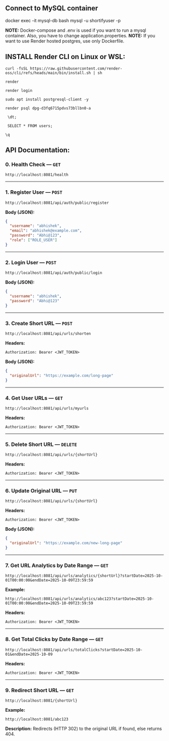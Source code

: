 ## Connect to MySQL container
docker exec -it mysql-db bash
mysql -u shortifyuser -p

**NOTE:** Docker-compose and .env is used if you want to run a mysql container. Also, you have to change application.properties.
**NOTE:** If you want to use Render hosted postgres, use only Dockerfile.


## INSTALL Render CLI on Linux or WSL:
```
curl -fsSL https://raw.githubusercontent.com/render-oss/cli/refs/heads/main/bin/install.sh | sh
```
```
render
```
```
render login
```
```
sudo apt install postgresql-client -y
```
```
render psql dpg-d3fq6715pdvs73bllbn0-a
```
```
 \dt;
 ```
```
 SELECT * FROM users;
 ```
```
\q
```


## API Documentation:
### **0. Health Check** — `GET`

```
http://localhost:8081/health
```

---

### **1. Register User** — `POST`

```
http://localhost:8081/api/auth/public/register
```

**Body (JSON):**

```json
{
  "username": "abhishek",
  "email": "abhishek@example.com",
  "password": "Abhi@123",
  "role": ["ROLE_USER"]
}
```

---

### **2. Login User** — `POST`

```
http://localhost:8081/api/auth/public/login
```

**Body (JSON):**

```json
{
  "username": "abhishek",
  "password": "Abhi@123"
}
```

---

### **3. Create Short URL** — `POST`

```
http://localhost:8081/api/urls/shorten
```

**Headers:**

```
Authorization: Bearer <JWT_TOKEN>
```

**Body (JSON):**

```json
{
  "originalUrl": "https://example.com/long-page"
}
```

---

### **4. Get User URLs** — `GET`

```
http://localhost:8081/api/urls/myurls
```

**Headers:**

```
Authorization: Bearer <JWT_TOKEN>
```

---

### **5. Delete Short URL** — `DELETE`

```
http://localhost:8081/api/urls/{shortUrl}
```

**Headers:**

```
Authorization: Bearer <JWT_TOKEN>
```
---

### **6. Update Original URL** — `PUT`

```
http://localhost:8081/api/urls/{shortUrl}
```

**Headers:**

```
Authorization: Bearer <JWT_TOKEN>
```

**Body (JSON):**

```json
{
  "originalUrl": "https://example.com/new-long-page"
}
```

---

### **7. Get URL Analytics by Date Range** — `GET`

```
http://localhost:8081/api/urls/analytics/{shortUrl}?startDate=2025-10-01T00:00:00&endDate=2025-10-09T23:59:59
```

**Example:**

```
http://localhost:8081/api/urls/analytics/abc123?startDate=2025-10-01T00:00:00&endDate=2025-10-09T23:59:59
```

**Headers:**

```
Authorization: Bearer <JWT_TOKEN>
```

---

### **8. Get Total Clicks by Date Range** — `GET`

```
http://localhost:8081/api/urls/totalClicks?startDate=2025-10-01&endDate=2025-10-09
```

**Headers:**

```
Authorization: Bearer <JWT_TOKEN>
```

---

### **9. Redirect Short URL** — `GET`

```
http://localhost:8081/{shortUrl}
```

**Example:**

```
http://localhost:8081/abc123
```

**Description:**
Redirects (HTTP 302) to the original URL if found, else returns 404.



